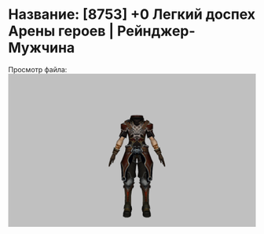# Название: [8753] +0 Легкий доспех Арены героев | Рейнджер-Мужчина

Просмотр файла:
![p020031.png](p020031.png)